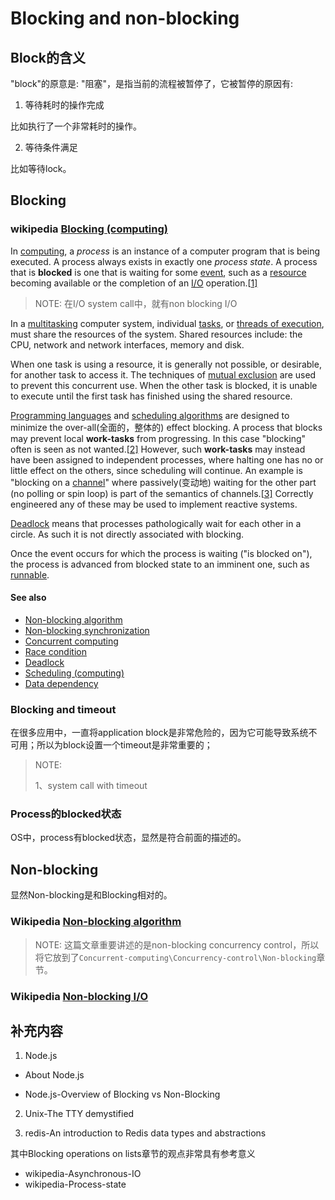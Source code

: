 # Blocking and non-blocking



## Block的含义

"block"的原意是: "阻塞"，是指当前的流程被暂停了，它被暂停的原因有:

1) 等待耗时的操作完成

比如执行了一个非常耗时的操作。

2) 等待条件满足

比如等待lock。

## Blocking

### wikipedia [Blocking (computing)](https://en.wikipedia.org/wiki/Blocking_(computing))

In [computing](https://en.wikipedia.org/wiki/Computing), a *process* is an instance of a computer program that is being executed. A process always exists in exactly one *process state*. A process that is **blocked** is one that is waiting for some [event](https://en.wikipedia.org/wiki/Event_(computing)), such as a [resource](https://en.wikipedia.org/wiki/Resource_(computer_science)) becoming available or the completion of an [I/O](https://en.wikipedia.org/wiki/I/O) operation.[[1\]](https://en.wikipedia.org/wiki/Blocking_(computing)#cite_note-1)

> NOTE: 在I/O system call中，就有non blocking I/O

In a [multitasking](https://en.wikipedia.org/wiki/Computer_multitasking) computer system, individual [tasks](https://en.wikipedia.org/wiki/Task_(computing)), or [threads of execution](https://en.wikipedia.org/wiki/Thread_of_execution), must share the resources of the system. Shared resources include: the CPU, network and network interfaces, memory and disk.

When one task is using a resource, it is generally not possible, or desirable, for another task to access it. The techniques of [mutual exclusion](https://en.wikipedia.org/wiki/Mutual_exclusion) are used to prevent this concurrent use. When the other task is blocked, it is unable to execute until the first task has finished using the shared resource.

[Programming languages](https://en.wikipedia.org/wiki/Programming_language) and [scheduling algorithms](https://en.wikipedia.org/wiki/Scheduling_algorithm) are designed to minimize the over-all(全面的，整体的) effect blocking. A process that blocks may prevent local **work-tasks** from progressing. In this case "blocking" often is seen as not wanted.[[2\]](https://en.wikipedia.org/wiki/Blocking_(computing)#cite_note-2) However, such **work-tasks** may instead have been assigned to independent processes, where halting one has no or little effect on the others, since scheduling will continue. An example is "blocking on a [channel](https://en.wikipedia.org/wiki/Channel_(programming))" where passively(变动地) waiting for the other part (no polling or spin loop) is part of the semantics of channels.[[3\]](https://en.wikipedia.org/wiki/Blocking_(computing)#cite_note-3) Correctly engineered any of these may be used to implement reactive systems.

[Deadlock](https://en.wikipedia.org/wiki/Deadlock) means that processes pathologically wait for each other in a circle. As such it is not directly associated with blocking.

Once the event occurs for which the process is waiting ("is blocked on"), the process is advanced from blocked state to an imminent one, such as [runnable](https://en.wikipedia.org/wiki/Process_state#Ready).

#### See also

- [Non-blocking algorithm](https://en.wikipedia.org/wiki/Non-blocking_algorithm)
- [Non-blocking synchronization](https://en.wikipedia.org/wiki/Non-blocking_synchronization)
- [Concurrent computing](https://en.wikipedia.org/wiki/Concurrent_computing)
- [Race condition](https://en.wikipedia.org/wiki/Race_condition#Computing)
- [Deadlock](https://en.wikipedia.org/wiki/Deadlock)
- [Scheduling (computing)](https://en.wikipedia.org/wiki/Scheduling_(computing))
- [Data dependency](https://en.wikipedia.org/wiki/Data_dependency)



### Blocking and timeout

在很多应用中，一直将application block是非常危险的，因为它可能导致系统不可用；所以为block设置一个timeout是非常重要的；

> NOTE: 
>
> 1、system call with timeout

### Process的blocked状态

OS中，process有blocked状态，显然是符合前面的描述的。



## Non-blocking

显然Non-blocking是和Blocking相对的。

### Wikipedia [Non-blocking algorithm](https://infogalactic.com/info/Non-blocking_algorithm)

> NOTE: 这篇文章重要讲述的是non-blocking concurrency control，所以将它放到了`Concurrent-computing\Concurrency-control\Non-blocking`章节。



### Wikipedia [Non-blocking I/O](https://infogalactic.com/info/Asynchronous_I/O)





## 补充内容

1) Node.js

- About Node.js

- Node.js-Overview of Blocking vs Non-Blocking

2) Unix-The TTY demystified

3) redis-An introduction to Redis data types and abstractions

其中Blocking operations on lists章节的观点非常具有参考意义

- wikipedia-Asynchronous-IO
- wikipedia-Process-state